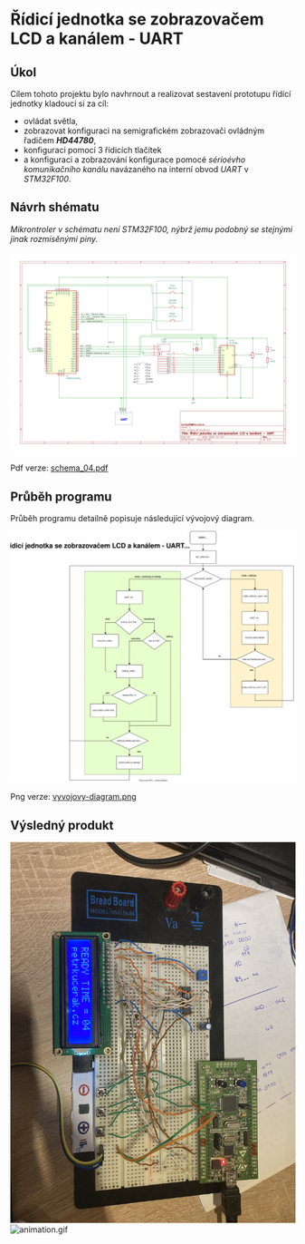 # Řídicí jednotka se zobrazovačem LCD a kanálem - UART

## Úkol

Cílem tohoto projektu bylo navhrnout a realizovat sestavení prototupu řídící jednotky kladoucí si za cíl:
- ovládat světla,
- zobrazovat konfiguraci na semigrafickém zobrazovači ovládným řadičem ***HD44780***,
- konfiguraci pomocí 3 řídicích tlačítek
- a konfiguraci a zobrazování konfigurace pomocé *sérioévho komunikačního kanálu* navázaného na interní obvod *UART* v *STM32F100*.

## Návrh shématu

*Mikrontroler v schématu není STM32F100, nýbrž jemu podobný se stejnými jinak rozmísěnými piny.*

![/schema/schema_04.svg](schema/schema_04/schema_04.svg)

Pdf verze: [schema_04.pdf](https://github.com/petrkucerak/NVS/blob/main/classes/04_homework/schema/schema_04/schema_04.pdf)

## Průběh programu

Průběh programu detailně popisuje následující vývojový diagram.

![/vyvojovy-diagram.svg](vyvojovy-diagram.svg)

Png verze: [vyvojovy-diagram.png](https://github.com/petrkucerak/NVS/blob/main/classes/04_homework/vyvojovy-diagram.png)

## Výsledný produkt

![image.jpeg](image.jpeg)
![animation.gif](animation.gif)
